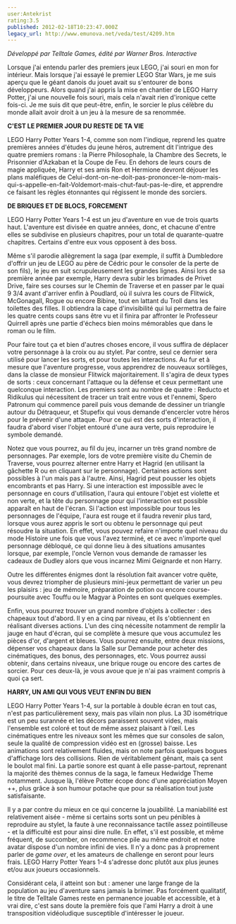 ```yaml
---
user:Antekrist
rating:3.5
published: 2012-02-18T10:23:47.000Z
legacy_url: http://www.emunova.net/veda/test/4209.htm
---
```

_Développé par Telltale Games, édité par Warner Bros. Interactive_  

  

Lorsque j'ai entendu parler des premiers jeux LEGO, j'ai souri en mon for intérieur. Mais lorsque j'ai essayé le premier LEGO Star Wars, je me suis aperçu que le géant danois du jouet avait su s'entourer de bons développeurs. Alors quand j'ai appris la mise en chantier de LEGO Harry Potter, j'ai une nouvelle fois souri, mais cela n'avait rien d'ironique cette fois-ci. Je me suis dit que peut-être, enfin, le sorcier le plus célèbre du monde allait avoir droit à un jeu à la mesure de sa renommée.  

  

**C'EST LE PREMIER JOUR DU RESTE DE TA VIE**  

LEGO Harry Potter Years 1-4, comme son nom l'indique, reprend les quatre premières années d'études du jeune héros, autrement dit l'intrigue des quatre premiers romans : la Pierre Philosophale, la Chambre des Secrets, le Prisonnier d'Azkaban et la Coupe de Feu. En dehors de leurs cours de magie appliquée, Harry et ses amis Ron et Hermione devront déjouer les plans maléfiques de Celui-dont-on-ne-doit-pas-prononcer-le-nom-mais-qui-s-appelle-en-fait-Voldemort-mais-chut-faut-pas-le-dire, et apprendre ce faisant les règles étonnantes qui régissent le monde des sorciers.  

  

**DE BRIQUES ET DE BLOCS, FORCEMENT**  

LEGO Harry Potter Years 1-4 est un jeu d'aventure en vue de trois quarts haut. L'aventure est divisée en quatre années, donc, et chacune d'entre elles se subdivise en plusieurs chapitres, pour un total de quarante-quatre chapitres. Certains d'entre eux vous opposent à des boss.  

Même s'il parodie allègrement la saga (par exemple, il suffit à Dumbledore d'offrir un jeu de LEGO au père de Cédric pour le consoler de la perte de son fils), le jeu en suit scrupuleusement les grandes lignes. Ainsi lors de sa première année par exemple, Harry devra subir les brimades de Privet Drive, faire ses courses sur le Chemin de Traverse et en passer par le quai 9 3/4 avant d'arriver enfin à Poudlard, où il suivra les cours de Flitwick, McGonagall, Rogue ou encore Bibine, tout en lattant du Troll dans les toilettes des filles. Il obtiendra la cape d'invisibilité qui lui permettra de faire les quatre cents coups sans être vu et il finira par affronter le Professeur Quirrell après une partie d'échecs bien moins mémorables que dans le roman ou le film.  

Pour faire tout ça et bien d'autres choses encore, il vous suffira de déplacer votre personnage à la croix ou au stylet. Par contre, seul ce dernier sera utilisé pour lancer les sorts, et pour toutes les interactions. Au fur et à mesure que l'aventure progresse, vous apprendrez de nouveaux sortilèges, dans la classe de monsieur Flitwick majoritairement. Il s'agira de deux types de sorts : ceux concernant l'attaque ou la défense et ceux permettant une quelconque interaction. Les premiers sont au nombre de quatre : Reducto et Ridikulus qui nécessitent de tracer un trait entre vous et l'ennemi, Spero Patronum qui commence pareil puis vous demande de dessiner un triangle autour du Détraqueur, et Stupefix qui vous demande d'encercler votre héros pour le prévenir d'une attaque. Pour ce qui est des sorts d'interaction, il faudra d'abord viser l'objet entouré d'une aura verte, puis reproduire le symbole demandé.  

Notez que vous pourrez, au fil du jeu, incarner un très grand nombre de personnages. Par exemple, lors de votre première visite du Chemin de Traverse, vous pourrez alterner entre Harry et Hagrid (en utilisant la gâchette R ou en cliquant sur le personnage). Certaines actions sont possibles à l'un mais pas à l'autre. Ainsi, Hagrid peut pousser les objets encombrants et pas Harry. Si une interaction est impossible avec le personnage en cours d'utilisation, l'aura qui entoure l'objet est violette et non verte, et la tête du personnage pour qui l'interaction est possible apparaît en haut de l'écran. Si l'action est impossible pour tous les personnages de l'équipe, l'aura est rouge et il faudra revenir plus tard, lorsque vous aurez appris le sort ou obtenu le personnage qui peut résoudre la situation. En effet, vous pouvez refaire n'importe quel niveau du mode Histoire une fois que vous l'avez terminé, et ce avec n'importe quel personnage débloqué, ce qui donne lieu à des situations amusantes lorsque, par exemple, l'oncle Vernon vous demande de ramasser les cadeaux de Dudley alors que vous incarnez Mimi Geignarde et non Harry.  

Outre les différentes énigmes dont la résolution fait avancer votre quête, vous devrez triompher de plusieurs mini-jeux permettant de varier un peu les plaisirs : jeu de mémoire, préparation de potion ou encore course-poursuite avec Touffu ou le Magyar à Pointes en sont quelques exemples.  

Enfin, vous pourrez trouver un grand nombre d'objets à collecter : des chapeaux tout d'abord. Il y en a cinq par niveau, et ils s'obtiennent en réalisant diverses actions. L'un des cinq nécessite notamment de remplir la jauge en haut d'écran, qui se complète à mesure que vous accumulez les pièces d'or, d'argent et bleues. Vous pourrez ensuite, entre deux missions, dépenser vos chapeaux dans la Salle sur Demande pour acheter des cinématiques, des bonus, des personnages, etc. Vous pourrez aussi obtenir, dans certains niveaux, une brique rouge ou encore des cartes de sorcier. Pour ces deux-là, je vous avoue que je n'ai pas vraiment compris à quoi ça sert.  

  

**HARRY, UN AMI QUI VOUS VEUT ENFIN DU BIEN**  

LEGO Harry Potter Years 1-4, sur la portable à double écran en tout cas, n'est pas particulièrement sexy, mais pas vilain non plus. La 3D isométrique est un peu surannée et les décors paraissent souvent vides, mais l'ensemble est coloré et tout de même assez plaisant à l'œil. Les cinématiques entre les niveaux sont les mêmes que sur consoles de salon, seule la qualité de compression vidéo est en (grosse) baisse. Les animations sont relativement fluides, mais on note parfois quelques bogues d'affichage lors des collisions. Rien de véritablement gênant, mais ça sent le boulot mal fini. La partie sonore est quant à elle passe-partout, reprenant la majorité des thèmes connus de la saga, le fameux Hedwidge Theme notamment. Jusque là, l'élève Potter écope donc d'une appréciation Moyen ++, plus grâce à son humour potache que pour sa réalisation tout juste satisfaisante.  

Il y a par contre du mieux en ce qui concerne la jouabilité. La maniabilité est relativement aisée - même si certains sorts sont un peu pénibles à reproduire au stylet, la faute à une reconnaissance tactile assez pointilleuse - et la difficulté est pour ainsi dire nulle. En effet, s'il est possible, et même fréquent, de succomber, on recommence pile au même endroit et notre avatar dispose d'un nombre infini de vies. Il n'y a donc pas à proprement parler de _game over_, et les amateurs de challenge en seront pour leurs frais. LEGO Harry Potter Years 1-4 s'adresse donc plutôt aux plus jeunes et/ou aux joueurs occasionnels.  

Considérant cela, il atteint son but : amener une large frange de la population au jeu d'aventure sans jamais la brimer. Pas forcément qualitatif, le titre de Telltale Games reste en permanence jouable et accessible, et à vrai dire, c'est sans doute la première fois que l'ami Harry a droit à une transposition vidéoludique susceptible d'intéresser le joueur.